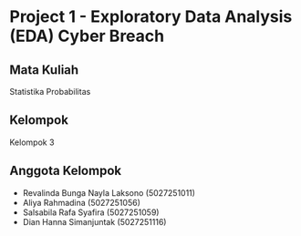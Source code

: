 # Project 1 - Exploratory Data Analysis (EDA) Cyber Breach

## Mata Kuliah
Statistika Probabilitas

## Kelompok
Kelompok 3

## Anggota Kelompok
- Revalinda Bunga Nayla Laksono (5027251011)
- Aliya Rahmadina (5027251056)
- Salsabila Rafa Syafira (5027251059)
- Dian Hanna Simanjuntak (5027251116)
